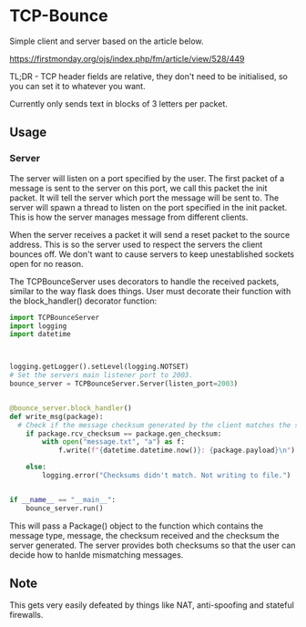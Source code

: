 # TCP-Bounce

Simple client and server based on the article below.

https://firstmonday.org/ojs/index.php/fm/article/view/528/449 

TL;DR - TCP header fields are relative, they don't need to be initialised, so you can set it to whatever you want.

Currently only sends text in blocks of 3 letters per packet.

## Usage

### Server

The server will listen on a port specified by the user. The first packet of a message is sent to the server on this port, we call this packet the init packet. It will tell the server which port the message will be sent to. The server will spawn a thread to listen on the port specified in the init packet. This is how the server manages message from different clients. 

When the server receives a packet it will send a reset packet to the source address. This is so the server used to respect the servers the client bounces off. We don't want to cause servers to keep unestablished sockets open for no reason.

The TCPBounceServer uses decorators to handle the received packets, similar to the way flask does things. User must decorate their function with the block_handler() decorator function:

```python
import TCPBounceServer
import logging
import datetime



logging.getLogger().setLevel(logging.NOTSET)
# Set the servers main listener port to 2003.
bounce_server = TCPBounceServer.Server(listen_port=2003)


@bounce_server.block_handler()
def write_msg(package):
  # Check if the message checksum generated by the client matches the server checksum.
	if package.rcv_checksum == package.gen_checksum:
		with open("message.txt", "a") as f:
			f.write(f"{datetime.datetime.now()}: {package.payload}\n")

	else:
		logging.error("Checksums didn't match. Not writing to file.")


if __name__ == "__main__":
	bounce_server.run()
```

This will pass a Package() object to the function which contains the message type, message, the checksum received and the checksum the server generated. The server provides both checksums so that the user can decide how to hanlde mismatching messages. 

## Note
This gets very easily defeated by things like NAT, anti-spoofing and stateful firewalls. 

